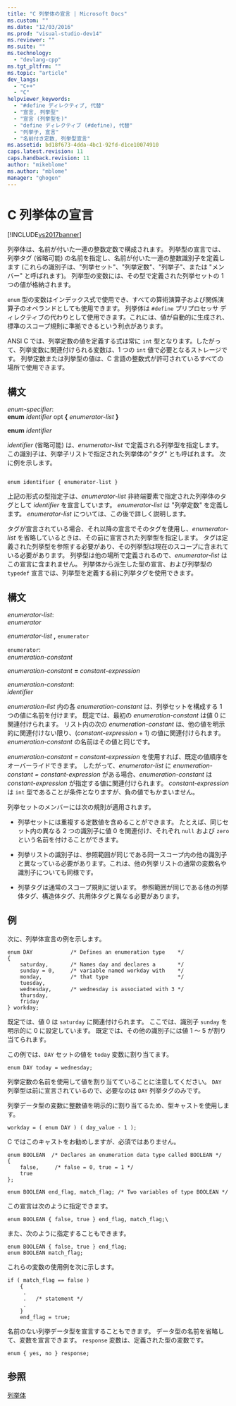 ```yaml
---
title: "C 列挙体の宣言 | Microsoft Docs"
ms.custom: ""
ms.date: "12/03/2016"
ms.prod: "visual-studio-dev14"
ms.reviewer: ""
ms.suite: ""
ms.technology: 
  - "devlang-cpp"
ms.tgt_pltfrm: ""
ms.topic: "article"
dev_langs: 
  - "C++"
  - "C"
helpviewer_keywords: 
  - "#define ディレクティブ, 代替"
  - "宣言, 列挙型"
  - "宣言 (列挙型を)"
  - "define ディレクティブ (#define), 代替"
  - "列挙子, 宣言"
  - "名前付き定数, 列挙型宣言"
ms.assetid: bd18f673-4dda-4bc1-92fd-d1ce10074910
caps.latest.revision: 11
caps.handback.revision: 11
author: "mikeblome"
ms.author: "mblome"
manager: "ghogen"
---
```

# C 列挙体の宣言
[!INCLUDE[vs2017banner](../assembler/inline/includes/vs2017banner.md)]

列挙体は、名前が付いた一連の整数定数で構成されます。  列挙型の宣言では、列挙タグ \(省略可能\) の名前を指定し、名前が付いた一連の整数識別子を定義します \(これらの識別子は、"列挙セット"、"列挙定数"、"列挙子"、または "メンバー" と呼ばれます\)。  列挙型の変数には、その型で定義された列挙セットの 1 つの値が格納されます。  
  
 `enum` 型の変数はインデックス式で使用でき、すべての算術演算子および関係演算子のオペランドとしても使用できます。  列挙体は `#define` プリプロセッサ ディレクティブの代わりとして使用できます。これには、値が自動的に生成され、標準のスコープ規則に準拠できるという利点があります。  
  
 ANSI C では、列挙定数の値を定義する式は常に `int` 型となります。したがって、列挙変数に関連付けられる変数は、1 つの `int` 値で必要となるストレージです。  列挙定数または列挙型の値は、C 言語の整数式が許可されているすべての場所で使用できます。  
  
## 構文  
 *enum\-specifier*:  
 **enum**  *identifier*  opt **{** *enumerator\-list* **}**  
  
 **enum**  *identifier*  
  
 *identifier* \(省略可能\) は、*enumerator\-list* で定義される列挙型を指定します。  この識別子は、列挙子リストで指定された列挙体の"タグ" とも呼ばれます。  次に例を示します。  
  
```  
  
enum identifier { enumerator-list }  
```  
  
 上記の形式の型指定子は、*enumerator\-list*  非終端要素で指定された列挙体のタグとして *identifier* を宣言しています。  *enumerator\-list* は "列挙定数" を定義します。 *enumerator\-list* については、この後で詳しく説明します。  
  
 タグが宣言されている場合、それ以降の宣言でそのタグを使用し、*enumerator\-list* を省略しているときは、その前に宣言された列挙型を指定します。  タグは定義された列挙型を参照する必要があり、その列挙型は現在のスコープに含まれている必要があります。  列挙型は他の場所で定義されるので、*enumerator\-list* はこの宣言に含まれません。  列挙体から派生した型の宣言、および列挙型の `typedef` 宣言では、列挙型を定義する前に列挙タグを使用できます。  
  
## 構文  
 *enumerator\-list*:  
 *enumerator*  
  
 *enumerator\-list* **,**  `enumerator`  
  
 `enumerator`:  
 *enumeration\-constant*  
  
 *enumeration\-constant*  **\=**  *constant\-expression*  
  
 *enumeration\-constant*:  
 *identifier*  
  
 *enumeration\-list* 内の各 *enumeration\-constant* は、列挙セットを構成する 1 つの値に名前を付けます。  既定では、最初の *enumeration\-constant* は値 0 に関連付けられます。  リスト内の次の *enumeration\-constant* は、他の値を明示的に関連付けない限り、\(*constant\-expression* \+ 1\) の値に関連付けられます。  *enumeration\-constant* の名前はその値と同じです。  
  
 *enumeration\-constant \= constant\-expression* を使用すれば、既定の値順序をオーバーライドできます。  したがって、*enumerator\-list* に *enumeration\-constant \= constant\-expression* がある場合、*enumeration\-constant* は *constant\-expression* が指定する値に関連付けられます。  *constant\-expression* は `int` 型であることが条件となりますが、負の値でもかまいません。  
  
 列挙セットのメンバーには次の規則が適用されます。  
  
-   列挙セットには重複する定数値を含めることができます。  たとえば、同じセット内の異なる 2 つの識別子に値 0 を関連付け、それぞれ `null` および `zero` という名前を付けることができます。  
  
-   列挙リストの識別子は、参照範囲が同じである同一スコープ内の他の識別子と異なっている必要があります。これは、他の列挙リストの通常の変数名や識別子についても同様です。  
  
-   列挙タグは通常のスコープ規則に従います。  参照範囲が同じである他の列挙体タグ、構造体タグ、共用体タグと異なる必要があります。  
  
## 例  
 次に、列挙体宣言の例を示します。  
  
```  
enum DAY            /* Defines an enumeration type    */  
{  
    saturday,       /* Names day and declares a       */  
    sunday = 0,     /* variable named workday with    */   
    monday,         /* that type                      */  
    tuesday,  
    wednesday,      /* wednesday is associated with 3 */  
    thursday,  
    friday  
} workday;  
```  
  
 既定では、値 0 は `saturday` に関連付けられます。  ここでは、識別子 `sunday` を明示的に 0 に設定しています。  既定では、その他の識別子には値 1 ～ 5 が割り当てられます。  
  
 この例では、`DAY` セットの値を `today` 変数に割り当てます。  
  
```  
enum DAY today = wednesday;  
```  
  
 列挙定数の名前を使用して値を割り当てていることに注意してください。  `DAY` 列挙型は前に宣言されているので、必要なのは `DAY` 列挙タグのみです。  
  
 列挙データ型の変数に整数値を明示的に割り当てるため、型キャストを使用します。  
  
```  
workday = ( enum DAY ) ( day_value - 1 );  
```  
  
 C ではこのキャストをお勧めしますが、必須ではありません。  
  
```  
enum BOOLEAN  /* Declares an enumeration data type called BOOLEAN */  
{  
    false,     /* false = 0, true = 1 */  
    true   
};   
  
enum BOOLEAN end_flag, match_flag; /* Two variables of type BOOLEAN */  
```  
  
 この宣言は次のように指定できます。  
  
```  
enum BOOLEAN { false, true } end_flag, match_flag;\  
```  
  
 また、次のように指定することもできます。  
  
```  
enum BOOLEAN { false, true } end_flag;  
enum BOOLEAN match_flag;  
```  
  
 これらの変数の使用例を次に示します。  
  
```  
if ( match_flag == false )  
    {  
     .  
     .   /* statement */   
     .  
    }  
    end_flag = true;  
```  
  
 名前のない列挙データ型を宣言することもできます。  データ型の名前を省略して、変数を宣言できます。  `response` 変数は、定義された型の変数です。  
  
```  
enum { yes, no } response;  
```  
  
## 参照  
 [列挙体](../cpp/enumerations-cpp.md)